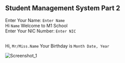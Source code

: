 ## Student Management System Part 2

Enter Your Name: `Enter Name` <br/>
Hi `Name` Welcome to M1 School <br/>
Enter Your NIC Number: `Enter NIC` <br/><br/>

Hi, `Mr/Miss.Name` Your Birthday is `Month Date, Year` <br/>

![Screenshot_1](https://github.com/yasiruviyara/python-1/assets/80908044/798d1ba3-528d-4ed6-aa7b-13a96f831279)
